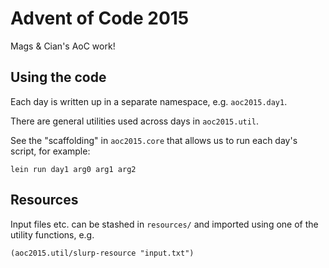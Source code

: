 # Advent of Code 2015

Mags & Cian's AoC work!

## Using the code

Each day is written up in a separate namespace, e.g. `aoc2015.day1`.

There are general utilities used across days in `aoc2015.util`.

See the "scaffolding" in `aoc2015.core` that allows us to run each day's script, for example:

    lein run day1 arg0 arg1 arg2

## Resources

Input files etc. can be stashed in `resources/` and imported using one of the utility functions, e.g.

    (aoc2015.util/slurp-resource "input.txt")
